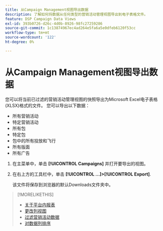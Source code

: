 ```yaml
---
title: 从Campaign Management视图导出数据
description: 了解如何将数据从任何类型的营销活动管理视图导出到电子表格文件。
feature: DSP Campaign Data Views
exl-id: 393b0726-d26c-4d0b-8926-98fc27259286
source-git-commit: 1c13874967ec4ad264e5fa6a5e0dfeb6120f53cc
workflow-type: tm+mt
source-wordcount: '122'
ht-degree: 0%

---
```


# 从Campaign Management视图导出数据

您可以将当前已过滤的营销活动管理视图的快照导出为Microsoft Excel电子表格(XLSX)格式的文件。 您可以导出以下数据：

* 所有营销活动
* 特定营销活动
* 所有包
* 特定包
* 包中的所有投放和飞行
* 所有版面
* 所有广告

1. 在主菜单中，单击 **[!UICONTROL Campaigns]** 并打开要导出的视图。

1. 在右上方的工具栏中，单击  **[!UICONTROL ...]>[!UICONTROL Export]**.

   该文件将保存到浏览器的默认Downloads文件夹中。

>[!MORELIKETHIS]
>
>* [关于平台内报表](campaign-reports-about.md)
>* [更改列视图](column-view-change.md)
>* [过滤营销活动数据](campaign-data-filter.md)
>* [对数据列排序](campaign-data-sort.md)

